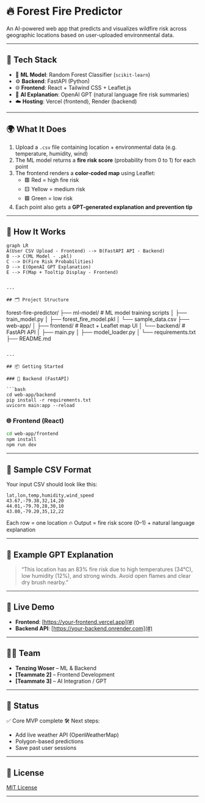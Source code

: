 # 🔥 Forest Fire Predictor

An AI-powered web app that predicts and visualizes wildfire risk across geographic locations based on user-uploaded environmental data.

---

## 🚀 Tech Stack

- 🧠 **ML Model**: Random Forest Classifier (`scikit-learn`)
- ⚙️ **Backend**: FastAPI (Python)
- 🌐 **Frontend**: React + Tailwind CSS + Leaflet.js
- 🤖 **AI Explanation**: OpenAI GPT (natural language fire risk summaries)
- ☁️ **Hosting**: Vercel (frontend), Render (backend)

---

## 🌍 What It Does

1. Upload a `.csv` file containing location + environmental data (e.g. temperature, humidity, wind)
2. The ML model returns a **fire risk score** (probability from 0 to 1) for each point
3. The frontend renders a **color-coded map** using Leaflet:
   - 🟥 Red = high fire risk
   - 🟨 Yellow = medium risk
   - 🟩 Green = low risk
4. Each point also gets a **GPT-generated explanation and prevention tip**

---

## 🧠 How It Works

```mermaid
graph LR
A(User CSV Upload - Frontend) --> B(FastAPI API - Backend)
B --> C(ML Model - .pkl)
C --> D(Fire Risk Probabilities)
D --> E(OpenAI GPT Explanation)
E --> F(Map + Tooltip Display - Frontend)


---

## 🗂️ Project Structure

```
forest-fire-predictor/
├── ml-model/              # ML model training scripts
│   ├── train_model.py
│   ├── forest_fire_model.pkl
│   └── sample_data.csv
├── web-app/
│   ├── frontend/          # React + Leaflet map UI
│   └── backend/           # FastAPI API
│       ├── main.py
│       ├── model_loader.py
│       └── requirements.txt
├── README.md
```

---

## 📦 Getting Started

### 🔧 Backend (FastAPI)

```bash
cd web-app/backend
pip install -r requirements.txt
uvicorn main:app --reload
```

### 🌐 Frontend (React)

```bash
cd web-app/frontend
npm install
npm run dev
```

---

## 📁 Sample CSV Format

Your input CSV should look like this:

```csv
lat,lon,temp,humidity,wind_speed
43.67,-79.38,32,14,20
44.01,-79.70,28,30,10
43.80,-79.20,35,12,22
```

Each row = one location
🔥 Output = fire risk score (0–1) + natural language explanation

---

## 🤖 Example GPT Explanation

> “This location has an 83% fire risk due to high temperatures (34°C), low humidity (12%), and strong winds. Avoid open flames and clear dry brush nearby.”

---

## 📍 Live Demo

* **Frontend**: [https://your-frontend.vercel.app](#)
* **Backend API**: [https://your-backend.onrender.com](#)

---

## 🧑‍💻 Team

* **Tenzing Woser** – ML & Backend
* **\[Teammate 2]** – Frontend Development
* **\[Teammate 3]** – AI Integration / GPT

---

## 🏁 Status

✅ Core MVP complete
🛠️ Next steps:

* Add live weather API (OpenWeatherMap)
* Polygon-based predictions
* Save past user sessions

---

## 📜 License

[MIT License](LICENSE)

---
